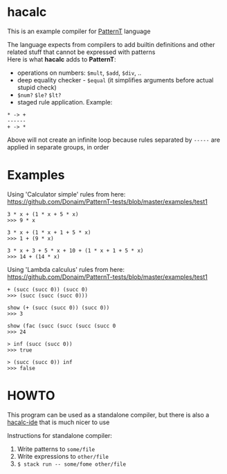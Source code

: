 # hacalc

This is an example compiler for [PatternT](https://github.com/Donaim/PatternT) language

The language expects from compilers to add builtin definitions and other related stuff that cannot be expressed with patterns  
Here is what **hacalc** adds to **PatternT**:
- operations on numbers: `$mult`, `$add`, `$div`, ..
- deep equality checker - `$equal` (it simplifies arguments before actual stupid check)
- `$num?` `$le?` `$lt?`
- staged rule application. Example:

```
* -> +
------
+ -> *
```

Above will not create an infinite loop because rules separated by `-----` are applied in separate groups, in order

# Examples

Using 'Calculator simple' rules from here: https://github.com/Donaim/PatternT-tests/blob/master/examples/test1  
```
3 * x + (1 * x + 5 * x)
>>> 9 * x

3 * x + (1 * x + 1 + 5 * x)
>>> 1 + (9 * x)

3 * x + 3 + 5 * x + 10 + (1 * x + 1 + 5 * x)
>>> 14 + (14 * x)
```

Using 'Lambda calculus' rules from here: https://github.com/Donaim/PatternT-tests/blob/master/examples/test1  
```
+ (succ (succ 0)) (succ 0)
>>> (succ (succ (succ 0)))

show (+ (succ (succ 0)) (succ 0))
>>> 3

show (fac (succ (succ (succ (succ 0
>>> 24

> inf (succ (succ 0))
>>> true

> (succ (succ 0)) inf
>>> false
```

# HOWTO

This program can be used as a standalone compiler, but there is also a [hacalc-ide](https://github.com/Donaim/hacalc-ide) that is much nicer to use

Instructions for standalone compiler:
1) Write patterns to `some/file`
2) Write expressions to `other/file`
3) `$ stack run -- some/fome other/file`
